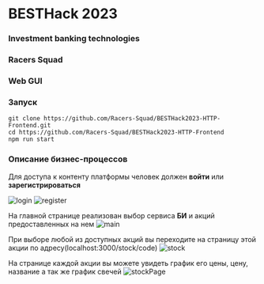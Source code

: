 # BESTHack 2023

### Investment banking technologies

### Racers Squad

### Web GUI

###  Запуск 

```shell
git clone https://github.com/Racers-Squad/BESTHack2023-HTTP-Frontend.git
cd https://github.com/Racers-Squad/BESTHack2023-HTTP-Frontend
npm run start
```

### Описание бизнес-процессов

Для доступа к контенту платформы человек должен __войти__ или __зарегистрироваться__

![login](docs/loginPage.PNG)
![register](docs/registerPage.PNG)

На главной странице реализован выбор сервиса __БИ__ и акций предоставленных на нем
![main](docs/mainPage.PNG)

При выборе любой из доступных акций вы переходите на страницу этой акции по адресу(localhost:3000/stock/code)
![stock](docs/stockPage.PNG)

На странице каждой акции вы можете увидеть график его цены, цену, название а так же график свечей
![stockPage](docs/stockPage2.PNG)

